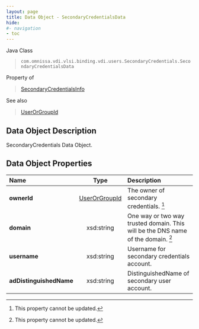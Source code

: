 ```yaml
---
layout: page
title: Data Object - SecondaryCredentialsData
hide:
#- navigation
- toc
---
```






Java Class
> `com.omnissa.vdi.vlsi.binding.vdi.users.SecondaryCredentials.SecondaryCredentialsData`

Property of
> [SecondaryCredentialsInfo](vdi.users.SecondaryCredentials.SecondaryCredentialsInfo.md#field_detail)

See also
> [UserOrGroupId](vdi.entity.UserOrGroupId.md)


## Data Object Description

SecondaryCredentials Data Object.

## Data Object Properties

 Name | Type | Description
:---|:---:|:---
**ownerId**| [UserOrGroupId](vdi.entity.UserOrGroupId.md)|  The owner of secondary credentials. [^2]
**domain**|  xsd:string|  One way or two way trusted domain. This will be the DNS name of the domain. [^2]
**username**|  xsd:string|  Username for secondary credentials account.
**adDistinguishedName**|  xsd:string|  DistinguishedName of secondary user account.


 


[^2]: This property cannot be updated.